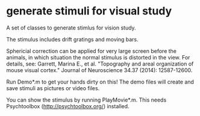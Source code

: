 # generate stimuli for visual study

A set of classes to generate stimlus for vision study.

The stimulus includes drift gratings and moving bars.

Sphericial correction can be applied for very large screen before the animals, in which situation the normal stimulus is distorted in the view. For details, see: Garrett, Marina E., et al. "Topography and areal organization of mouse visual cortex." Journal of Neuroscience 34.37 (2014): 12587-12600.

Run Demo*.m to get your hands dirty on this!
The demo files will create and save stimuli as pictures or video files.

You can show the stimulus by running PlayMovie*.m. This needs Psychtoolbox (http://psychtoolbox.org/) installed.
